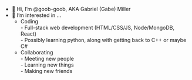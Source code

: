 - 👋 Hi, I’m @goob-goob, AKA Gabriel (Gabe) Miller<br>
- 👀 I’m interested in ...<br>
     - Coding<br>
           - Full-stack web development (HTML/CSS/JS, Node/MongoDB, React)<br>
           - Possibly learning python, along with getting back to C++ or maybe C#<br>
     - Collaborating<br>
           - Meeting new people<br>
           - Learning new things<br>
           - Making new friends<br>
        

<!-- - 📫 How to reach me ... -->

<!---
goob-goob/goob-goob is a ✨ special ✨ repository because its `README.md` (this file) appears on your GitHub profile.
You can click the Preview link to take a look at your changes.
--->
